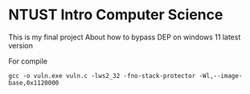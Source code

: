 # NTUST Intro Computer Science

This is my final project
About how to bypass DEP on windows 11 latest version

For compile
```
gcc -o vuln.exe vuln.c -lws2_32 -fno-stack-protector -Wl,--image-base,0x1120000
```

